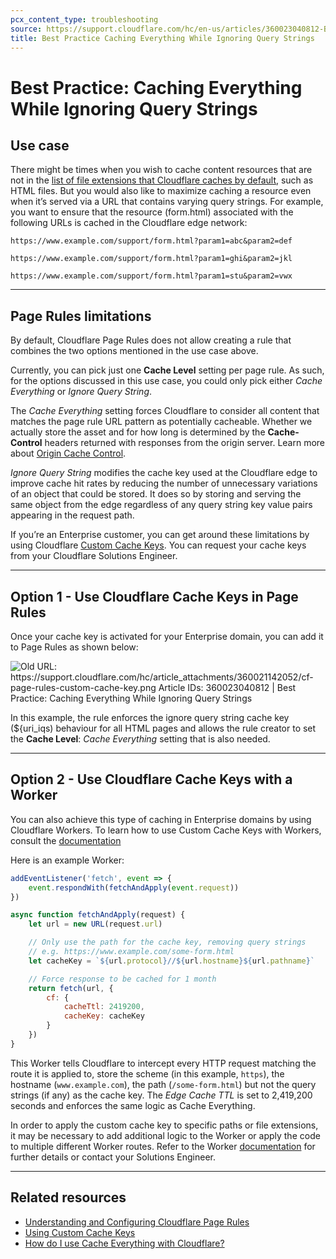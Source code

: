 ```yaml
---
pcx_content_type: troubleshooting
source: https://support.cloudflare.com/hc/en-us/articles/360023040812-Best-Practice-Caching-Everything-While-Ignoring-Query-Strings
title: Best Practice Caching Everything While Ignoring Query Strings
---
```


# Best Practice: Caching Everything While Ignoring Query Strings



## Use case

There might be times when you wish to cache content resources that are not in the [list of file extensions that Cloudflare caches by default](/cache/about/default-cache-behavior/), such as HTML files. But you would also like to maximize caching a resource even when it’s served via a URL that contains varying query strings. For example, you want to ensure that the resource (form.html) associated with the following URLs is cached in the Cloudflare edge network:

`https://www.example.com/support/form.html?param1=abc&param2=def`

`https://www.example.com/support/form.html?param1=ghi&param2=jkl`

`https://www.example.com/support/form.html?param1=stu&param2=vwx`

___

## Page Rules limitations

By default, Cloudflare Page Rules does not allow creating a rule that combines the two options mentioned in the use case above.

Currently, you can pick just one **Cache Level** setting per page rule. As such, for the options discussed in this use case, you could only pick either _Cache Everything_ or _Ignore Query String_.

The _Cache Everything_ setting forces Cloudflare to consider all content that matches the page rule URL pattern as potentially cacheable. Whether we actually store the asset and for how long is determined by the **Cache-Control** headers returned with responses from the origin server. Learn more about [Origin Cache Control](/cache/about/cache-control/).

_Ignore Query String_ modifies the cache key used at the Cloudflare edge to improve cache hit rates by reducing the number of unnecessary variations of an object that could be stored. It does so by storing and serving the same object from the edge regardless of any query string key value pairs appearing in the request path.

If you’re an Enterprise customer, you can get around these limitations by using Cloudflare [Custom Cache Keys](/cache/about/cache-keys/). You can request your cache keys from your Cloudflare Solutions Engineer.

___

## Option 1 - Use Cloudflare Cache Keys in Page Rules

Once your cache key is activated for your Enterprise domain, you can add it to Page Rules as shown below:

![Old URL: https://support.cloudflare.com/hc/article_attachments/360021142052/cf-page-rules-custom-cache-key.png
Article IDs: 360023040812 | Best Practice: Caching Everything While Ignoring Query Strings
](/support/static/hc-import-cf_page_rules_custom_cache_key.png)

In this example, the rule enforces the ignore query string cache key (${uri\_iqs) behaviour for all HTML pages and allows the rule creator to set the **Cache Level**: _Cache Everything_ setting that is also needed.

___

## Option 2 - Use Cloudflare Cache Keys with a Worker

You can also achieve this type of caching in Enterprise domains by using Cloudflare Workers. To learn how to use Custom Cache Keys with Workers, consult the [documentation](/workers/examples/cache-using-fetch)

Here is an example Worker:

```js
addEventListener('fetch', event => {
    event.respondWith(fetchAndApply(event.request))
})

async function fetchAndApply(request) {
    let url = new URL(request.url)

    // Only use the path for the cache key, removing query strings
    // e.g. https://www.example.com/some-form.html
    let cacheKey = `${url.protocol}//${url.hostname}${url.pathname}`

    // Force response to be cached for 1 month
    return fetch(url, {
        cf: {
            cacheTtl: 2419200,
            cacheKey: cacheKey
        }
    })
}
```

This Worker tells Cloudflare to intercept every HTTP request matching the route it is applied to, store the scheme (in this example, `https`), the hostname (`www.example.com`), the path (`/some-form.html`) but not the query strings (if any) as the cache key. The _Edge Cache TTL_ is set to 2,419,200 seconds and enforces the same logic as Cache Everything.

In order to apply the custom cache key to specific paths or file extensions, it may be necessary to add additional logic to the Worker or apply the code to multiple different Worker routes. Refer to the Worker [documentation](/workers/) for further details or contact your Solutions Engineer.

___

## Related resources

-   [Understanding and Configuring Cloudflare Page Rules](/support/page-rules/understanding-and-configuring-cloudflare-page-rules-page-rules-tutorial/)
-   [Using Custom Cache Keys](/cache/about/cache-keys/)
-   [How do I use Cache Everything with Cloudflare?](/cache/best-practices/customize-cache/)
